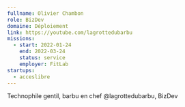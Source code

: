 ```yaml
---
fullname: Olivier Chambon
role: BizDev
domaine: Déploiement
link: https://youtube.com/lagrottedubarbu
missions:
  - start: 2022-01-24
    end: 2022-03-24
    status: service
    employer: FitLab
startups:
  - acceslibre
---
```


Technophile gentil, barbu en chef @lagrottedubarbu, BizDev
